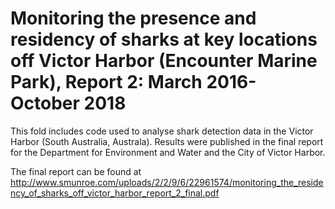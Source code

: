# Monitoring the presence and residency of sharks at key locations off Victor Harbor (Encounter Marine Park), Report 2: March 2016-October 2018

This fold includes code used to analyse shark detection data in the Victor Harbor (South Australia, Australa). Results were published in the final report  for the Department for Environment and Water and the City of Victor Harbor.

The final report can be found at http://www.smunroe.com/uploads/2/2/9/6/22961574/monitoring_the_residency_of_sharks_off_victor_harbor_report_2_final.pdf
